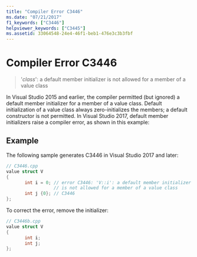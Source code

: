 ```yaml
---
title: "Compiler Error C3446"
ms.date: "07/21/2017"
f1_keywords: ["C3446"]
helpviewer_keywords: ["C3445"]
ms.assetid: 33064548-24e4-46f1-beb1-476e3c3b3fbf
---
```

# Compiler Error C3446

>'*class*': a default member initializer is not allowed for a member of a value class

In Visual Studio 2015 and earlier, the compiler permitted (but ignored) a default member initializer for a member of a value class. Default initialization of a value class always zero-initializes the members; a default constructor is not permitted. In Visual Studio 2017, default member initializers raise a compiler error, as shown in this example:

## Example

The following sample generates C3446 in Visual Studio 2017 and later:

```cpp
// C3446.cpp
value struct V
{
       int i = 0; // error C3446: 'V::i': a default member initializer
                  // is not allowed for a member of a value class
       int j {0}; // C3446
};
```

To correct the error, remove the initializer:

```cpp
// C3446b.cpp
value struct V
{
       int i;
       int j;
};
```

